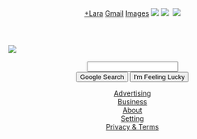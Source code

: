 <!DOCTYPE html>
<html>

<head>
    <link rel="stylesheet" type="text/css" href="style.css">
    <link rel="shortcut icon" type="image/png" href="favicon.ico" />
    <title>  Google  </title>
</head>

<body>
    <header>
        <a  href="https://plus.google.com/u/0/up/follow"><center>+Lara</a>
        <a href="https://mail.google.com">Gmail</a>
        <a href="https://www.google.com/imghp?h1=en&tab=wi&ei=0x1NVMXuJY03yATCjoFA&ved=0CAQQqi4oA">Images</a>
        <img di="products" src="products.png" />
        <img id="bell" src="bell.png" />
        <img id="share' src='share.png" />
        <img id="lara" class="headerpics" src="http://1h3.googleusercontent.com/-zkPWifjxy1M/AAAAAAAAAAI/AAAAAAAAAA/7pAAlFnncq4/s32-c/phto.jpg" />
    </header>
    <div>
        <img src="https://www.google.com/images/srpr/logo11w.png"/>
        <form name="google" action="#" method="Post"><br><center>
            <input type="search" class="search"><br>
            <input type="submit" class="button" name="submit" value="Google Search">
            <input type="submit" class="button" name="lucky" value="I'm Feeling Lucky">
        </form>
    </div>
    <footer><center>
        <a class="leftlinks" href="https://www.google.com/intl/en/ads/?fg=1">Advertising</a><center>
        <a class="leftlinks" href="https://www.google.com/service/?fg=1">Business</a><center>
        <a class="leftlinks" href="https://www.google.com/intl/en/about/">About</a><center>
        <a class="leftlinks" href="https://www.google.com/preference?h1=en">Setting</a><center>
        <a class="leftlinks" href="https://www.google.com/intl/en/policies/?fg=1">Privacy & Terms</a><center>
    </footer>
</body>

</html>
<!--**ishagupta24/ishagupta24** is a ✨ _special_ ✨ repository because its `README.md` (this file) appears on your GitHub profile.

Here are some ideas to get you started:

- 🔭 I’m currently working on ...
- 🌱 I’m currently learning ...
- 👯 I’m looking to collaborate on ...
- 🤔 I’m looking for help with ...
- 💬 Ask me about ...
- 📫 How to reach me: ...
- 😄 Pronouns: ...
- ⚡ Fun fact: ...
-->
